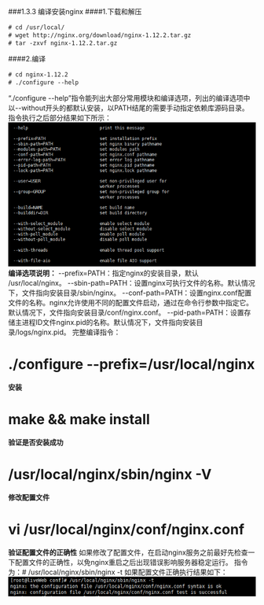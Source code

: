 ###1.3.3 编译安装nginx
####1.下载和解压

```
# cd /usr/local/
# wget http://nginx.org/download/nginx-1.12.2.tar.gz
# tar -zxvf nginx-1.12.2.tar.gz
```
####2.编译
```
# cd nginx-1.12.2
# ./configure --help
```
“./configure --help”指令能列出大部分常用模块和编译选项，列出的编译选项中以--without开头的都默认安装，以PATH结尾的需要手动指定依赖库源码目录。
指令执行之后部分结果如下所示：
![](/assets/QQ截图20180119135728.png)
**编译选项说明：**
--prefix=PATH：指定nginx的安装目录，默认 /usr/local/nginx。
--sbin-path=PATH：设置nginx可执行文件的名称。默认情况下，文件指向安装目录/sbin/nginx。
--conf-path=PATH：设置nginx.conf配置文件的名称。nginx允许使用不同的配置文件启动，通过在命令行参数中指定它。默认情况下，文件指向安装目录/conf/nginx.conf。
--pid-path=PATH：设置存储主进程ID文件nginx.pid的名称。默认情况下，文件指向安装目录/logs/nginx.pid。
完整编译指令：
# ./configure --prefix=/usr/local/nginx
**安装**
# make && make install
**验证是否安装成功**
# /usr/local/nginx/sbin/nginx -V
**修改配置文件**
# vi /usr/local/nginx/conf/nginx.conf
**验证配置文件的正确性**
如果修改了配置文件，在启动nginx服务之前最好先检查一下配置文件的正确性，以免nginx重启之后出现错误影响服务器稳定运行。
指令为：# /usr/local/nginx/sbin/nginx -t
如果配置文件正确执行结果如下：
![](/assets/QQ截图20180119160647.png)
